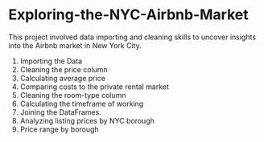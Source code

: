 # Exploring-the-NYC-Airbnb-Market


This project involved data importing and cleaning skills to uncover insights into the Airbnb market in New York City. 

1. Importing the Data
2. Cleaning the price column
3. Calculating average price
4. Comparing costs to the private rental market
5. Cleaning the room-type column
6. Calculating the timeframe of working
7. Joining the DataFrames.
8. Analyzing listing prices by NYC borough
9. Price range by borough
